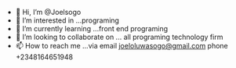 - 👋 Hi, I’m @Joelsogo
- 👀 I’m interested in ...programing 
- 🌱 I’m currently learning ...front end programing
- 💞️ I’m looking to collaborate on ... all programing technology firm 
- 📫 How to reach me ...via email joeloluwasogo@gmail.com phone +2348164651948

<!---
Joelsogo/Joelsogo is a ✨ special ✨ repository because its `README.md` (this file) appears on your GitHub profile.
You can click the Preview link to take a look at your changes.
--->
